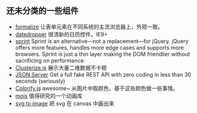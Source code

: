 ## 还未分类的一些组件
* [formalize](http://formalize.me/) 让表单元素在不同系统的主流浏览器上，外观一致。
* [datedropper](http://felicegattuso.com/projects/datedropper/) 很清新的日历控件。IE9+
* [sprint](https://github.com/bendc/sprint) Sprint is an alternative—not a replacement—for jQuery. jQuery offers more features, handles more edge cases and supports more browsers. Sprint is just a thin layer making the DOM friendlier without sacrificing on performance.
* [Clusterize.js](https://github.com/NeXTs/Clusterize.js) 展示大量二维数据不卡顿
* [JSON Server](https://github.com/typicode/json-server) Get a full fake REST API with zero coding in less than 30 seconds (seriously)
* [Colorify.js](http://colorify.rocks/index.html) awesome~ 从图片中取颜色，基于这些颜色做一些事情。
* [mojs](https://github.com/legomushroom/mojs) 值得研究的一个动画库
* [svg to image](https://github.com/Jam3/svg-to-image) 把 svg 在 canvas 中画出来






